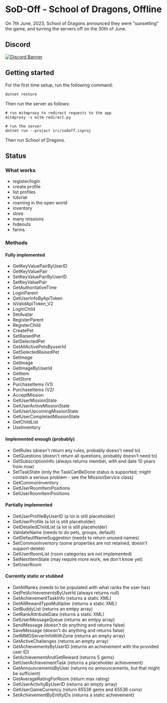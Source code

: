# SoD-Off - School of Dragons, Offline

On 7th June, 2023, School of Dragons announced they were "sunsetting" the game, and turning the servers off on the 30th of June.

## Discord
[![Discord Banner](https://discordapp.com/api/guilds/1124405524679643318/widget.png?style=banner2)](https://discord.gg/bqHtMRbhM3)

## Getting started

For the first time setup, run the following command:

```
dotnet restore
```

Then run the server as follows:

```
# run mitmproxy to redirect requests to the app
mitmproxy -s mitm-redirect.py

# run the server
dotnet run --project src/sodoff.csproj
```

Then run School of Dragons.

## Status

### What works
- register/login
- create profile
- list profiles
- tutorial
- roaming in the open world
- inventory
- store
- many missions
- hideouts
- farms

### Methods

#### Fully implemented
- GetKeyValuePairByUserID
- GetKeyValuePair
- SetKeyValuePairByUserID
- SetKeyValuePair
- GetAuthoritativeTime
- LoginParent
- GetUserInfoByApiToken
- IsValidApiToken_V2
- LoginChild
- SetAvatar
- RegisterParent
- RegisterChild
- CreatePet
- SetRaisedPet
- SetSelectedPet
- GetAllActivePetsByuserId
- GetSelectedRaisedPet
- SetImage
- GetImage
- GetImageByUserId
- GetItem
- GetStore
- PurchaseItems (V1)
- PurchaseItems (V2)
- AcceptMission
- GetUserMissionState
- GetUserActiveMissionState
- GetUserUpcomingMissionState
- GetUserCompletedMissionState
- GetChildList
- UseInventory

#### Implemented enough (probably)
- GetRules (doesn't return any rules, probably doesn't need to)
- GetQuestions (doesn't return all questions, probably doesn't need to)
- GetSubscriptionInfo (always returns member, with end date 10 years from now)
- SetTaskState (only the TaskCanBeDone status is supported; might contain a serious problem - see the MissionService class)
- GetCommonInventory
- GetUserRoomItemPositions
- SetUserRoomItemPositions

#### Partially implemented
- GetUserProfileByUserID (a lot is still placeholder)
- GetUserProfile (a lot is still placeholder)
- GetDetailedChildList (a lot is still placeholder)
- ValidateName (needs to do pets, groups, default)
- GetDefaultNameSuggestion (needs to return unused names)
- SetCommonInventory (some properties are not retained, doesn't support delete)
- GetUserRoomList (room categories are not implemented)
- SetNextItemState (may require more work, we don't know yet)
- SetUserRoom

#### Currently static or stubbed
- GetAllRanks (needs to be populated with what ranks the user has)
- GetPetAchievementsByUserId (always returns null)
- GetAchievementTaskInfo (returns a static XML)
- GetAllRewardTypeMultiplier (returns a static XML)
- GetBuddyList (returns an emtpy array)
- GetRankAttributeData (returns a static XML)
- GetUserMessageQueue (returns an emtpy array)
- SendMessage (doesn't do anything and returns false)
- SaveMessage (doesn't do anything and returns false)
- GetMMOServerInfoWithZone (returns an empty array)
- GetActiveChallenges (returns an empty array)
- GetAchievementsByUserID (returns an achievement with the provided user ID)
- SetAchievementAndGetReward (returns 5 gems)
- SetUserAchievementTask (returns a placeholder achievement)
- GetAnnouncementsByUser (returns no announcements, but that might be sufficient)
- GetAverageRatingForRoom (return max rating)
- GetUserActivityByUserID (returns an empty array)
- GetUserGameCurrency (return 65536 gems and 65536 coins)
- SetAchievementByEntityIDs (returns a static achievement)
